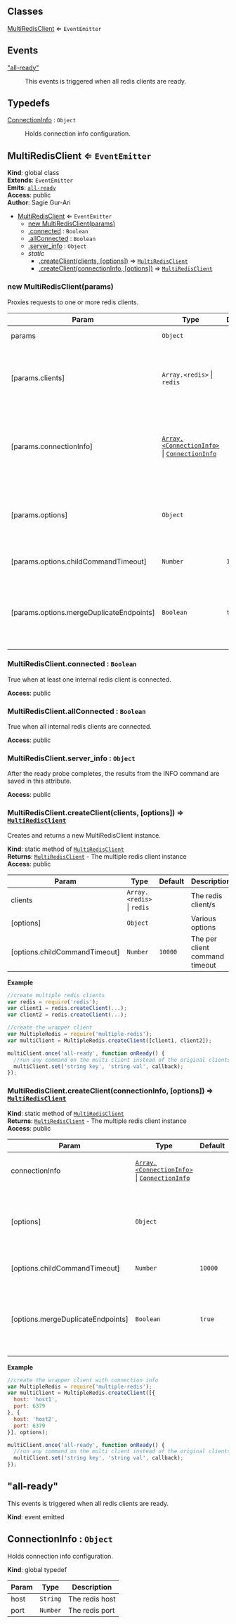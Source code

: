## Classes

<dl>
<dt><a href="#MultiRedisClient">MultiRedisClient</a> ⇐ <code>EventEmitter</code></dt>
<dd></dd>
</dl>

## Events

<dl>
<dt><a href="#event_all-ready">"all-ready"</a></dt>
<dd><p>This events is triggered when all redis clients are ready.</p>
</dd>
</dl>

## Typedefs

<dl>
<dt><a href="#ConnectionInfo">ConnectionInfo</a> : <code>Object</code></dt>
<dd><p>Holds connection info configuration.</p>
</dd>
</dl>

<a name="MultiRedisClient"></a>

## MultiRedisClient ⇐ <code>EventEmitter</code>
**Kind**: global class  
**Extends**: <code>EventEmitter</code>  
**Emits**: [<code>all-ready</code>](#event_all-ready)  
**Access**: public  
**Author**: Sagie Gur-Ari  

* [MultiRedisClient](#MultiRedisClient) ⇐ <code>EventEmitter</code>
    * [new MultiRedisClient(params)](#new_MultiRedisClient_new)
    * [.connected](#MultiRedisClient.connected) : <code>Boolean</code>
    * [.allConnected](#MultiRedisClient.allConnected) : <code>Boolean</code>
    * [.server_info](#MultiRedisClient.server_info) : <code>Object</code>
    * _static_
        * [.createClient(clients, [options])](#MultiRedisClient.createClient) ⇒ [<code>MultiRedisClient</code>](#MultiRedisClient)
        * [.createClient(connectionInfo, [options])](#MultiRedisClient.createClient) ⇒ [<code>MultiRedisClient</code>](#MultiRedisClient)

<a name="new_MultiRedisClient_new"></a>

### new MultiRedisClient(params)
Proxies requests to one or more redis clients.


| Param | Type | Default | Description |
| --- | --- | --- | --- |
| params | <code>Object</code> |  | The client init params |
| [params.clients] | <code>Array.&lt;redis&gt;</code> \| <code>redis</code> |  | The redis client/s (if not provided, the connection info must be provided instead) |
| [params.connectionInfo] | [<code>Array.&lt;ConnectionInfo&gt;</code>](#ConnectionInfo) \| [<code>ConnectionInfo</code>](#ConnectionInfo) |  | The redis client/s connection info (if not provided, the redis clients must be provided) |
| [params.options] | <code>Object</code> |  | Used when this client creates the redis clients (see redis module for more details) |
| [params.options.childCommandTimeout] | <code>Number</code> | <code>10000</code> | The per client command timeout |
| [params.options.mergeDuplicateEndpoints] | <code>Boolean</code> | <code>true</code> | True to merge duplicate endpoint configurations and prevent needless redis client connections |

<a name="MultiRedisClient.connected"></a>

### MultiRedisClient.connected : <code>Boolean</code>
True when at least one internal redis client is connected.

**Access**: public  
<a name="MultiRedisClient.allConnected"></a>

### MultiRedisClient.allConnected : <code>Boolean</code>
True when all internal redis clients are connected.

**Access**: public  
<a name="MultiRedisClient.server_info"></a>

### MultiRedisClient.server_info : <code>Object</code>
After the ready probe completes, the results from the INFO command are saved in this attribute.

**Access**: public  
<a name="MultiRedisClient.createClient"></a>

### MultiRedisClient.createClient(clients, [options]) ⇒ [<code>MultiRedisClient</code>](#MultiRedisClient)
Creates and returns a new MultiRedisClient instance.

**Kind**: static method of [<code>MultiRedisClient</code>](#MultiRedisClient)  
**Returns**: [<code>MultiRedisClient</code>](#MultiRedisClient) - The multiple redis client instance  
**Access**: public  

| Param | Type | Default | Description |
| --- | --- | --- | --- |
| clients | <code>Array.&lt;redis&gt;</code> \| <code>redis</code> |  | The redis client/s |
| [options] | <code>Object</code> |  | Various options |
| [options.childCommandTimeout] | <code>Number</code> | <code>10000</code> | The per client command timeout |

**Example**  
```js
//create multiple redis clients
var redis = require('redis');
var client1 = redis.createClient(...);
var client2 = redis.createClient(...);

//create the wrapper client
var MultipleRedis = require('multiple-redis');
var multiClient = MultipleRedis.createClient([client1, client2]);

multiClient.once('all-ready', function onReady() {
  //run any command on the multi client instead of the original clients
  multiClient.set('string key', 'string val', callback);
});
```
<a name="MultiRedisClient.createClient"></a>

### MultiRedisClient.createClient(connectionInfo, [options]) ⇒ [<code>MultiRedisClient</code>](#MultiRedisClient)
**Kind**: static method of [<code>MultiRedisClient</code>](#MultiRedisClient)  
**Returns**: [<code>MultiRedisClient</code>](#MultiRedisClient) - The multiple redis client instance  
**Access**: public  

| Param | Type | Default | Description |
| --- | --- | --- | --- |
| connectionInfo | [<code>Array.&lt;ConnectionInfo&gt;</code>](#ConnectionInfo) \| [<code>ConnectionInfo</code>](#ConnectionInfo) |  | The redis client/s connection info |
| [options] | <code>Object</code> |  | Used when this client creates the redis clients (see redis module for more details) |
| [options.childCommandTimeout] | <code>Number</code> | <code>10000</code> | The per client command timeout |
| [options.mergeDuplicateEndpoints] | <code>Boolean</code> | <code>true</code> | True to merge duplicate endpoint configurations and prevent needless redis client connections |

**Example**  
```js
//create the wrapper client with connection info
var MultipleRedis = require('multiple-redis');
var multiClient = MultipleRedis.createClient([{
  host: 'host1',
  port: 6379
}, {
  host: 'host2',
  port: 6379
}], options);

multiClient.once('all-ready', function onReady() {
  //run any command on the multi client instead of the original clients
  multiClient.set('string key', 'string val', callback);
});
```
<a name="event_all-ready"></a>

## "all-ready"
This events is triggered when all redis clients are ready.

**Kind**: event emitted  
<a name="ConnectionInfo"></a>

## ConnectionInfo : <code>Object</code>
Holds connection info configuration.

**Kind**: global typedef  

| Param | Type | Description |
| --- | --- | --- |
| host | <code>String</code> | The redis host |
| port | <code>Number</code> | The redis port |

